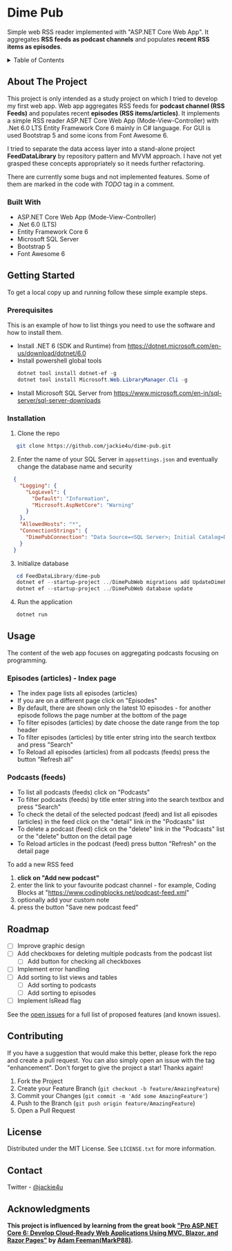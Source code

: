 # Dime Pub
Simple web RSS reader implemented with "ASP.NET Core Web App". 
It aggregates **RSS feeds as podcast channels** and populates **recent RSS items as episodes**.

<details>
  <summary>Table of Contents</summary>
  <ol>
    <li>
      <a href="#about-the-project">About The Project</a>
      <ul>
        <li><a href="#built-with">Built With</a></li>
      </ul>
    </li>
    <li>
      <a href="#getting-started">Getting Started</a>
      <ul>
        <li><a href="#prerequisites">Prerequisites</a></li>
        <li><a href="#installation">Installation</a></li>
      </ul>
    </li>
    <li><a href="#usage">Usage</a></li>
    <li><a href="#roadmap">Roadmap</a></li>
    <!-- <li><a href="#contributing">Contributing</a></li> -->
    <li><a href="#license">License</a></li>
    <li><a href="#contact">Contact</a></li>
    <!-- <li><a href="#acknowledgments">Acknowledgments</a></li> -->
  </ol>
</details>

## About The Project

<!-- ToDo: Add [![Dime Pub Screen Shot][dimepub-screenshot]](https://dimepub.azurewebsites.com) -->

This project is only intended as a study project on which I tried to develop my first web app.
Web app aggregates RSS feeds for **podcast channel (RSS Feeds)** and populates recent **episodes (RSS items/articles)**.
It implements a simple RSS reader ASP.NET Core Web App (Mode-View-Controller) with .Net 6.0 LTS Entity Framework Core 6 mainly in C# language.
For GUI is used Bootstrap 5 and some icons from Font Awesome 6.

I tried to separate the data access layer into a stand-alone project **FeedDataLibrary** by repository pattern and MVVM approach.
I have not yet grasped these concepts appropriately so it needs further refactoring.

There are currently some bugs and not implemented features. Some of them are marked in the code with *TODO* tag in a comment.

### Built With

* ASP.NET Core Web App (Mode-View-Controller)
* .Net 6.0 (LTS)
* Entity Framework Core 6
* Microsoft SQL Server
* Bootstrap 5
* Font Awesome 6

## Getting Started

To get a local copy up and running follow these simple example steps.

### Prerequisites

This is an example of how to list things you need to use the software and how to install them.

* Install .NET 6 (SDK and Runtime) from https://dotnet.microsoft.com/en-us/download/dotnet/6.0
* Install powershell global tools
  ```powershell
  dotnet tool install dotnet-ef -g
  dotnet tool install Microsoft.Web.LibraryManager.Cli -g
  ```
* Install Microsoft SQL Server from https://www.microsoft.com/en-in/sql-server/sql-server-downloads

### Installation

1. Clone the repo
```sh
   git clone https://github.com/jackie4u/dime-pub.git
```

2. Enter the name of your SQL Server in `appsettings.json` and eventually change the database name and security
```json
  {
    "Logging": {
      "LogLevel": {
        "Default": "Information",
        "Microsoft.AspNetCore": "Warning"
      }
    },
    "AllowedHosts": "*",
    "ConnectionStrings": {
      "DimePubConnection": "Data Source=<SQL Server>; Initial Catalog=DimePubDb; Integrated Security=True"
    }
  }
```

3. Initialize database
```powershell
   cd FeedDataLibrary/dime-pub
   dotnet ef --startup-project ../DimePubWeb migrations add UpdateDimePubDb
   dotnet ef --startup-project ../DimePubWeb database update
```

4. Run the application
```powershell
   dotnet run
```

## Usage

The content of the web app focuses on aggregating podcasts focusing on programming.

### Episodes (articles) - Index page
- The index page lists all episodes (articles)
- If you are on a different page click on "Episodes"
- By default, there are shown only the latest 10 episodes - for another episode follows the page number at the bottom of the page
- To filter episodes (articles) by date choose the date range from the top header
- To filter episodes (articles) by title enter string into the search textbox and press "Search"
- To Reload all episodes (articles) from all podcasts (feeds) press the button "Refresh all"

### Podcasts (feeds)
- To list all podcasts (feeds) click on "Podcasts"
- To filter podcasts (feeds) by title enter string into the search textbox and press "Search"
- To check the detail of the selected podcast (feed) and list all episodes (articles) in the feed click on the "detail" link in the "Podcasts" list
- To delete a podcast (feed) click on the "delete" link in the "Podcasts" list or the "delete" button on the detail page
- To Reload articles in the podcast (feed) press button "Refresh" on the detail page

To add a new RSS feed 
1. **click on "Add new podcast"** 
2. enter the link to your favourite podcast channel - for example, Coding Blocks at "https://www.codingblocks.net/podcast-feed.xml"
3. optionally add your custom note
3. press the button "Save new podcast feed"

## Roadmap

- [ ] Improve graphic design
- [ ] Add checkboxes for deleting multiple podcasts from the podcast list
    - [ ] Add button for checking all checkboxes
- [ ] Implement error handling
- [ ] Add sorting to list views and tables
    - [ ] Add sorting to podcasts
    - [ ] Add sorting to episodes
- [ ] Implement IsRead flag

See the [open issues](https://github.com/jackie4u/dime-pub/issues) for a full list of proposed features (and known issues).

## Contributing

If you have a suggestion that would make this better, please fork the repo and create a pull request. You can also simply open an issue with the tag "enhancement".
Don't forget to give the project a star! Thanks again!

1. Fork the Project
2. Create your Feature Branch (`git checkout -b feature/AmazingFeature`)
3. Commit your Changes (`git commit -m 'Add some AmazingFeature'`)
4. Push to the Branch (`git push origin feature/AmazingFeature`)
5. Open a Pull Request

## License

Distributed under the MIT License. 
See `LICENSE.txt` for more information.

## Contact

Twitter - [@jackie4u](https://twitter.com/jackie4u)

## Acknowledgments

**This project is influenced by learning from the great book ["Pro ASP.NET Core 6: Develop Cloud-Ready Web Applications Using MVC, Blazor, and Razor Pages"](https://www.amazon.com/dp/B09TDKPSCZ) by [Adam Feeman(MarkP88)](https://github.com/MarkP88).**

[contributors-shield]: https://img.shields.io/github/contributors/jackie4u/dime-pub.svg?style=for-the-badge
[contributors-url]: https://github.com/jackie4u/dime-pub/graphs/contributors
[forks-shield]: https://img.shields.io/github/forks/jackie4u/dime-pub.svg?style=for-the-badge
[forks-url]: https://github.com/jackie4u/dime-pub/network/members
[stars-shield]: https://img.shields.io/github/stars/jackie4u/dime-pub.svg?style=for-the-badge
[stars-url]: https://github.com/jackie4u/dime-pub/stargazers
[issues-shield]: https://img.shields.io/github/issues/jackie4u/dime-pub.svg?style=for-the-badge
[issues-url]: https://github.com/jackie4u/dime-pub/issues
[license-shield]: https://img.shields.io/github/license/jackie4u/dime-pub.svg?style=for-the-badge
[license-url]: https://github.com/jackie4u/dime-pub/blob/master/LICENSE.txt
[linkedin-shield]: https://img.shields.io/badge/-LinkedIn-black.svg?style=for-the-badge&logo=linkedin&colorB=555
[linkedin-url]: https://linkedin.com/in/vackar
[product-screenshot]: images/screenshot.png
